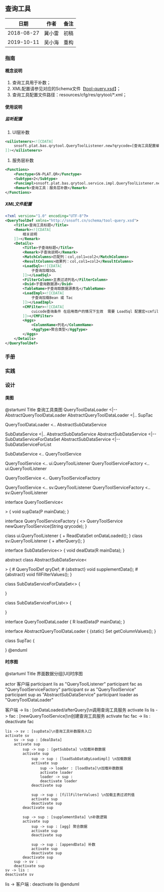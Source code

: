 ## 查询工具

|日期|作者|备注|
|------|------|------|
|2018-08-27|冀小雷|初稿|
|2019-10-11|吴小海|重构|

### 指南	
#### 概念说明

1. 查询工具用于补数；
1. XML配置请参见对应的Schema文件【[tool-query.xsd](do/BrowseSchema?schema=tool-query.xsd)】；
1. 查询工具配置文件路径：resources/cfg/res/qrytool/*.xml；

#### 使用说明

##### 监听配置
1. UI层补数
```xml
<uilisteners><![CDATA[
	snsoft.plat.bas.qrytool.QueryToolListener.new?qrycode=[查询工具配置编码]
]]></uilisteners>
```

1. 服务层补数
```xml
<Functions>
	<Functype>SN-PLAT.QR</Functype>
	<Subtype>2</Subtype>
	<Funcimpl>snsoft.plat.bas.qrytool.service.impl.QueryToolListener.new?qrycode=[查询工具配置编码]</Funcimpl>
	<Remark>查询工具：服务层补数</Remark>
</Functions>
```

##### XML文件配置

```xml
<?xml version="1.0" encoding="UTF-8"?>
<QueryToolDef xmlns="http://snsoft.cn/schema/tool-query.xsd">
	<Title>查询工具标题</Title>
	<Remark><![CDATA[
  		相关说明
  	]]></Remark>
	<Details>
		<Title>子查询标题</Title>
		<Remark>子查询说明</Remark>
		<MatchColumns>匹配列：col,col1=col2</MatchColumns>
		<ResultColumns>结果列：col,col1=col2</ResultColumns>
		<LoadSql><![CDATA[
			子查询加载SQL
		]]></LoadSql>
		<FilterColumn>主表过滤列名</FilterColumn>
		<Dsid>子查询数据源</Dsid>
		<TableName>子查询取数据源表名</TableName>
		<LoadImpl><![CDATA[
			子查询加载Bean 或 Tac
		]]></LoadImpl>
		<CMFilter><![CDATA[
            cuicode查询条件 在启用商户的情况下生效  需要 LoadSql 配置宏<cmfilter> 配合使用  当使用时，会拼装成 LoadSql and {cmfilter}
		]]></CMFilter>
		<Aggs>
			<ColumnName>列名</ColumnName>
			<AggType>聚合类型</AggType>
		</Aggs>
	</Details>
</QueryToolDef>
```

### 手册		
		
### 实践	
	
### 设计

#### 类图

@startuml
Title 查询工具类图
QueryToolDataLoader <|-- AbstractQueryToolDataLoader
AbstractQueryToolDataLoader <|.. SupTac

QueryToolDataLoader <.. AbstractSubDataService

SubDataService <|.. AbstractSubDataService
AbstractSubDataService <|-- SubDataServiceForDataSet
AbstractSubDataService <|-- SubDataServiceForList

SubDataService <.. QueryToolService

QueryToolService <.. ui.QueryToolListener
QueryToolServiceFactory <.. ui.QueryToolListener

QueryToolService <.. QueryToolServiceFactory

QueryToolService <.. sv.QueryToolListener
QueryToolServiceFactory <.. sv.QueryToolListener

interface QueryToolService<<P>> {
	void supData(P mainData);
}

interface QueryToolServiceFactory {
	<<T>> QueryToolService<T> newQueryToolService(String qrycode);
}

class ui.QueryToolListener {
	+ ReadDataSet onDataLoaded();
}
class sv.QueryToolListener {
	+ afterQuery();
}

interface SubDataService<<R>> {
	void dealData(R mainData);
}

abstract class AbstractSubDataService<<P>> {
	# QueryToolDef	qryDef;
	# {abstract} void supplementData();
	# {abstract} void fillFilterValues();
}

class SubDataServiceForDataSet<<R>> {
	
}

class SubDataServiceForList<<R>> {
	
}

interface QueryToolDataLoader {
	R loadData(P mainData);
}

interface AbstractQueryToolDataLoader {
	{static} Set<String> getColumnValues();
}

class SupTac {
	
}
@enduml

#### 时序图

@startuml
Title 界面数据分组[UI]时序图

actor 客户端
participant lis   as "QueryToolListener"
participant fac as "QueryToolServiceFactory"
participant sv as "QueryToolService"
participant sup    as "AbstractSubDataService"
participant loader    as "QueryToolDataLoader"

客户端 -> lis : [onDataLoaded/afterQuery]\n调用查询工具服务
activate lis
	lis -> fac : [newQueryToolService]\n创建查询工具服务
	activate fac
	fac -> lis : 
	deactivate fac
	
	lis -> sv : [supData]\n查询工具补数服务入口
	activate sv
		sv -> sup : [dealData]
		activate sup
			sup -> sup : [getSubData] \n加载补数数据
			activate sup
				sup -> sup : [loadSubDataByLoadimpl] \n加载数据
				activate sup
					sup -> loader : [loadData]\n加载补数数据
					activate loader
					loader -> sup :
					deactivate loader
				deactivate sup
				
				sup -> sup : [fillFilterValues] \n加载主表过滤列值
				activate sup
				deactivate sup
			deactivate sup
			
			sup -> sup : [supplementData] \n补数逻辑
			activate sup
				sup -> sup : [agg] 聚合数据
				activate sup
				deactivate sup
				
				sup -> sup : [appendData] 补数
				activate sup
				deactivate sup
			deactivate sup
		sup -> sv : 
		deactivate sup
	sv -> lis : 
	deactivate sv
lis -> 客户端 :
deactivate lis
@enduml








